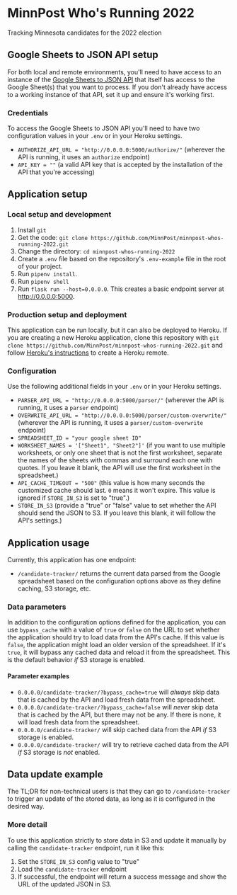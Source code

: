 # MinnPost Who's Running 2022

Tracking Minnesota candidates for the 2022 election

## Google Sheets to JSON API setup

For both local and remote environments, you'll need to have access to an instance of the [Google Sheets to JSON API](https://github.com/MinnPost/google-sheet-to-json-api) that itself has access to the Google Sheet(s) that you want to process. If you don't already have access to a working instance of that API, set it up and ensure it's working first.

### Credentials

To access the Google Sheets to JSON API you'll need to have two configuration values in your `.env` or in your Heroku settings.

- `AUTHORIZE_API_URL = "http://0.0.0.0:5000/authorize/"` (wherever the API is running, it uses an `authorize` endpoint)
- `API_KEY = ""` (a valid API key that is accepted by the installation of the API that you're accessing)

## Application setup

### Local setup and development

1. Install `git`
1. Get the code: `git clone https://github.com/MinnPost/minnpost-whos-running-2022.git`
1. Change the directory: `cd minnpost-whos-running-2022`
1. Create a `.env` file based on the repository's `.env-example` file in the root of your project.
1. Run `pipenv install`.
1. Run `pipenv shell`
1. Run `flask run --host=0.0.0.0`. This creates a basic endpoint server at http://0.0.0.0:5000.

### Production setup and deployment

This application can be run locally, but it can also be deployed to Heroku. If you are creating a new Heroku application, clone this repository with `git clone https://github.com/MinnPost/minnpost-whos-running-2022.git` and follow [Heroku's instructions](https://devcenter.heroku.com/articles/git#creating-a-heroku-remote) to create a Heroku remote.

### Configuration

Use the following additional fields in your `.env` or in your Heroku settings.

- `PARSER_API_URL = "http://0.0.0.0:5000/parser/"` (wherever the API is running, it uses a `parser` endpoint)
- `OVERWRITE_API_URL = "http://0.0.0.0:5000/parser/custom-overwrite/"` (wherever the API is running, it uses a `parser/custom-overwrite` endpoint)
- `SPREADSHEET_ID = "your google sheet ID"`
- `WORKSHEET_NAMES = '["Sheet1", "Sheet2"]'` (if you want to use multiple worksheets, or only one sheet that is not the first worksheet, separate the names of the sheets with commas and surround each one with quotes. If you leave it blank, the API will use the first worksheet in the spreadsheet.)
- `API_CACHE_TIMEOUT = "500"` (this value is how many seconds the customized cache should last. `0` means it won't expire. This value is ignored if `STORE_IN_S3` is set to "true".)
- `STORE_IN_S3` (provide a "true" or "false" value to set whether the API should send the JSON to S3. If you leave this blank, it will follow the API's settings.)

## Application usage

Currently, this application has one endpoint:

- `/candidate-tracker/` returns the current data parsed from the Google spreadsheet based on the configuration options above as they define caching, S3 storage, etc.

### Data parameters

In addition to the configuration options defined for the application, you can use `bypass_cache` with a value of `true` or `false` on the URL to set whether the application should try to load data from the API's cache. If this value is `false`, the application might load an older version of the spreadsheet. If it's `true`, it will bypass any cached data and reload it from the spreadsheet. This is the default behavior *if* S3 storage is enabled.

#### Parameter examples

- `0.0.0.0/candidate-tracker/?bypass_cache=true` will *always* skip data that is cached by the API and load fresh data from the spreadsheet.
- `0.0.0.0/candidate-tracker/?bypass_cache=false` will *never* skip data that is cached by the API, but there may not be any. If there is none, it will load fresh data from the spreadsheet.
- `0.0.0.0/candidate-tracker/` will skip cached data from the API *if* S3 storage is enabled.
- `0.0.0.0/candidate-tracker/` will try to retrieve cached data from the API *if* S3 storage is *not* enabled.

## Data update example

The TL;DR for non-technical users is that they can go to `/candidate-tracker` to trigger an update of the stored data, as long as it is configured in the desired way.

### More detail

To use this application strictly to store data in S3 and update it manually by calling the `candidate-tracker` endpoint, run it like this:

1. Set the `STORE_IN_S3` config value to "true"
1. Load the `candidate-tracker` endpoint
1. If successful, the endpoint will return a success message and show the URL of the updated JSON in S3.
